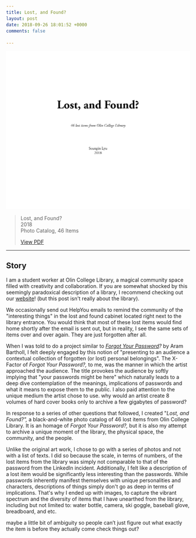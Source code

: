 ```yaml
---
title: Lost, and Found?
layout: post
date: 2018-09-26 18:01:52 +0000
comments: false

---
```

![](/uploads/lost_and_found.png)

> Lost, and Found?  
> 2018  
> Photo Catalog, 46 Items
>
> [View PDF](https://seungin-lyu.com/uploads/lost_and_found.pdf)

***

## Story

I am a student worker at Olin College Library, a magical community space filled with creativity and collaboration. If you are somewhat shocked by this seemingly paradoxical description of a library, I recommend checking out our [website](http://library.olin.edu/)! (but this post isn't really about the library).

We occasionally send out HelpYou emails to remind the community of the "interesting things" in the lost and found cabinet located right next to the library entrance. You would think that most of these lost items would find home shortly after the email is sent out, but in reality, I see the same sets of items over and over again. They are just forgotten after all.

When I was told to do a project similar to [_Forgot Your Password_](https://arambartholl.com/forgot-your-password/)_?_ by Aram Bartholl, I felt deeply engaged by this notion of "presenting to an audience a contextual collection of forgotten (or lost) personal belongings". The X-Factor of _Forgot Your Password?,_ to me, was the manner in which the artist approached the audience. The title provokes the audience by softly implying that "your passwords might be here" which naturally leads to a deep dive contemplation of the meanings, implications of passwords and what it means to expose them to the public. I also paid attention to the unique medium the artist chose to use. why would an artist create 8 volumes of hard cover books only to archive a few gigabytes of password? 

In response to a series of other questions that followed, I created "_Lost, and Found?",_ a black-and-white photo catalog of 46 lost items from Olin College Library. It is an homage of _Forgot Your Password?,_ but it is also my attempt to archive a unique moment of the library, the physical space, the community, and the people.

Unlike the original art work, I chose to go with a series of photos and not with a list of texts. I did so because the scale, in terms of numbers, of the lost items from the library was simply not comparable to that of the password from the LinkedIn incident. Additionally, I felt like a description of a lost item would be significantly less interesting than the passwords. While passwords inherently manifest themselves with unique personalities and characters, descriptions of things simply don't go as deep in terms of implications. That's why I ended up with images, to capture the vibrant spectrum and the diversity of items that I have unearthed from the library, including but not limited to: water bottle, camera, ski goggle, baseball glove, breadboard, and etc.

maybe a little bit of ambiguity so people can’t just figure out what exactly the item is before they actually come check things out?